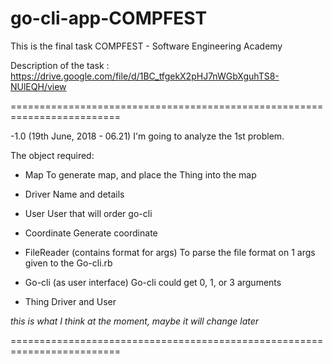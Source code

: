 # go-cli-app-COMPFEST
This is the final task COMPFEST - Software Engineering Academy

Description of the task : https://drive.google.com/file/d/1BC_tfgekX2pHJ7nWGbXguhTS8-NUlEQH/view

=========================================================================

-1.0 (19th June, 2018 - 06.21)
I'm going to analyze the 1st problem.

The object required:
- Map
  To generate map, and place the Thing into the map
  
- Driver
  Name and details

- User
  User that will order go-cli
  
- Coordinate
  Generate coordinate

- FileReader (contains format for args)
  To parse the file format on 1 args given to the Go-cli.rb
  
- Go-cli (as user interface)
  Go-cli could get 0, 1, or 3 arguments
  
- Thing 
  Driver and User

*this is what I think at the moment, maybe it will change later*

=========================================================================
